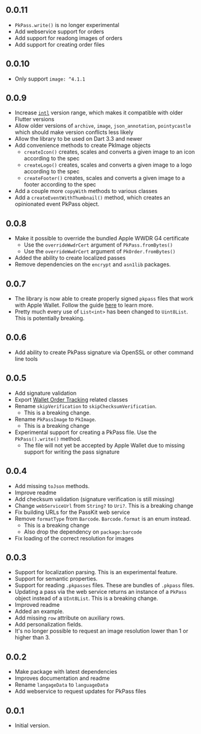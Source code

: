 ## 0.0.11

- `PkPass.write()` is no longer experimental
- Add webservice support for orders
- Add support for readong images of orders
- Add support for creating order files

## 0.0.10

- Only support `image: ^4.1.1`

## 0.0.9

- Increase [`intl`](https://pub.dev/packages/intl) version range, which makes it compatible with older Flutter versions
- Allow older versions of `archive`, `image`, `json_annotation`, `pointycastle` which should make version conflicts less likely
- Allow the library to be used on Dart 3.3 and newer
- Add convenience methods to create PkImage objects
  - `createIcon()` creates, scales and converts a given image to an icon according to the spec
  - `createLogo()` creates, scales and converts a given image to a logo according to the spec
  - `createFooter()` creates, scales and converts a given image to a footer according to the spec
- Add a couple more `copyWith` methods to various classes
- Add a `createEventWithThumbnail()` method, which creates an opinionated event PkPass object.

## 0.0.8

- Make it possible to override the bundled Apple WWDR G4 certificate
  - Use the `overrideWwdrCert` argument of `PkPass.fromBytes()`
  - Use the `overrideWwdrCert` argument of `PkOrder.fromBytes()`
- Added the ability to create localized passes
- Remove dependencies on the `encrypt` and `asn1lib` packages.

## 0.0.7

- The library is now able to create properly signed `pkpass` files that work with Apple Wallet.
  Follow the guide [here](https://github.com/ueman/passkit/blob/master/passkit/SIGNING.md) to learn more.
- Pretty much every use of `List<int>` has been changed to `Uint8List`. This is potentially breaking.

## 0.0.6

- Add ability to create PkPass signature via OpenSSL or other command line tools

## 0.0.5

- Add signature validation
- Export [Wallet Order Tracking](https://developer.apple.com/documentation/walletorders) related classes
- Rename `skipVerification` to `skipChecksumVerification`. 
  - This is a breaking change.
- Rename `PkPassImage` to `PkImage`.
  - This is a breaking change
- Experimental support for creating a PkPass file. Use the `PkPass().write()` method.
  - The file will not yet be accepted by Apple Wallet due to missing support for writing the pass signature 

## 0.0.4

- Add missing `toJson` methods.
- Improve readme
- Add checksum validation (signature verification is still missing)
- Change `webServiceUrl` from `String?` to `Uri?`. This is a breaking change
- Fix building URLs for the PassKit web service
- Remove `formatType` from `Barcode`. `Barcode.format` is an enum instead. 
  - This is a breaking change
  - Also drop the dependency on `package:barcode`
- Fix loading of the correct resolution for images

## 0.0.3

- Support for localization parsing. This is an experimental feature.
- Support for semantic properties.
- Support for reading `.pkpasses` files. These are bundles of `.pkpass` files.
- Updating a pass via the web service returns an instance of a `PkPass` object instead of a `UInt8List`. This is a breaking change.
- Improved readme
- Added an example.
- Add missing `row` attribute on auxiliary rows.
- Add personalization fields.
- It's no longer possible to request an image resolution lower than 1 or higher than 3.

## 0.0.2

- Make package with latest dependencies
- Improves documentation and readme
- Rename `langageData` to `languageData`
- Add webservice to request updates for PkPass files

## 0.0.1

- Initial version.
